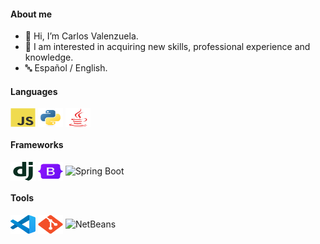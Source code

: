 <div>
<h4>About me</h4> 
  <ul>
    <li>
        👋 Hi, I’m Carlos Valenzuela.
    </li>
    <li>
        👀 I am interested in acquiring new skills, professional experience and knowledge.
    </li>
<!--     <li>
         💻 I am currently learning PHP (Lavarel)
     </li> -->
    <li>
        🔤 Español / English.
    </li>
  </ul>

</div>

<div style"display: inline_block">
  <h4>Languages</h4> 
  <img align="center" alt="Js" height="30" width="40" src="https://raw.githubusercontent.com/devicons/devicon/master/icons/javascript/javascript-original.svg">
  <img align="center" alt="Python" height="30" width="40" src="https://raw.githubusercontent.com/devicons/devicon/master/icons/python/python-original.svg">
  <img align="center" alt="Python" height="30" width="40" src="https://github.com/devicons/devicon/blob/master/icons/java/java-plain.svg">
</div>
<div style"display: inline_block">
   <h4>Frameworks</h4>
   <img align="center" alt="Django" height="30" width="40" src="https://raw.githubusercontent.com/devicons/devicon/master/icons/django/django-plain.svg">
   <img align="center" alt="Bootstrap" height="30" width="40" src="https://raw.githubusercontent.com/devicons/devicon/master/icons/bootstrap/bootstrap-original.svg">
   <img align="center" alt="Spring Boot" height="30" width="40" src="https://cdn.jsdelivr.net/gh/devicons/devicon@latest/icons/spring/spring-original.svg">
</div>
<div style"display: inline_block">
   <h4>Tools</h4> 
  <img align="center" alt="Vsc" height="30" width="40" src="https://raw.githubusercontent.com/devicons/devicon/master/icons/vscode/vscode-original.svg">
  <img align="center" alt="Git" height="30" width="40" src="https://raw.githubusercontent.com/devicons/devicon/master/icons/git/git-original.svg">
  <img align="center" alt="NetBeans" height="30" width="40" src="https://upload.wikimedia.org/wikipedia/commons/9/98/Apache_NetBeans_Logo.svg">
 </div>
